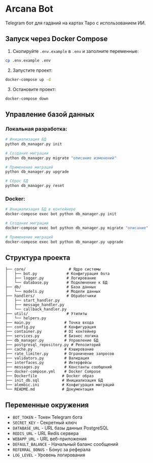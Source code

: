 # Arcana Bot

Telegram бот для гаданий на картах Таро с использованием ИИ.

## Запуск через Docker Compose

1. Скопируйте `.env.example` в `.env` и заполните переменные:
```bash
cp .env.example .env
```

2. Запустите проект:
```bash
docker-compose up -d
```

3. Остановите проект:
```bash
docker-compose down
```

## Управление базой данных

### Локальная разработка:
```bash
# Инициализация БД
python db_manager.py init

# Создание миграции
python db_manager.py migrate "описание изменений"

# Применение миграций
python db_manager.py upgrade

# Сброс БД
python db_manager.py reset
```

### Docker:
```bash
# Инициализация БД в контейнере
docker-compose exec bot python db_manager.py init

# Создание миграции
docker-compose exec bot python db_manager.py migrate "описание"

# Применение миграций
docker-compose exec bot python db_manager.py upgrade
```

## Структура проекта

```
├── core/                   # Ядро системы
│   ├── bot.py             # Конфигурация бота
│   ├── logger.py          # Логирование
│   └── database.py        # Подключение к БД
├── db/                    # База данных
│   └── models.py          # Модели данных
├── handlers/              # Обработчики
│   ├── start_handler.py
│   ├── message_handler.py
│   └── callback_handler.py
├── utils/                 # Утилиты
│   └── helpers.py
├── main.py               # Точка входа
├── config.py             # Конфигурация
├── container.py          # DI контейнер
├── services.py           # Бизнес логика
├── db_manager.py         # Управление БД
├── postgresql_repository.py # Репозиторий
├── cache.py              # Кэширование
├── rate_limiter.py       # Ограничение запросов
├── validators.py         # Валидация
├── interfaces.py         # Интерфейсы
├── messages.py           # Константы сообщений
├── docker-compose.yml    # Docker Compose
├── Dockerfile           # Docker образ
├── init_db.sql          # Инициализация БД
├── alembic.ini          # Конфигурация миграций
└── README.md            # Документация
```

## Переменные окружения

- `BOT_TOKEN` - Токен Telegram бота
- `SECRET_KEY` - Секретный ключ
- `DATABASE_URL` - URL базы данных PostgreSQL
- `REDIS_URL` - URL Redis сервера
- `WEBAPP_URL` - URL веб-приложения
- `DEFAULT_BALANCE` - Начальный баланс сообщений
- `REFERRAL_BONUS` - Бонус за реферала
- `LOG_LEVEL` - Уровень логирования
